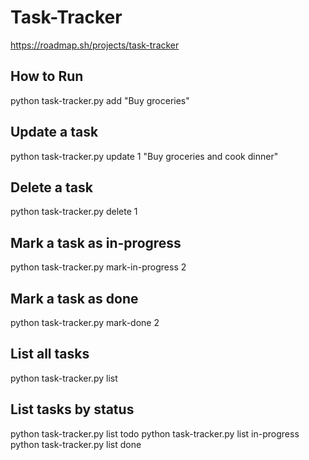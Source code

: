 # Task-Tracker
https://roadmap.sh/projects/task-tracker
## How to Run
python task-tracker.py add "Buy groceries"
## Update a task
python task-tracker.py update 1 "Buy groceries and cook dinner"
## Delete a task
python task-tracker.py delete 1
## Mark a task as in-progress
python task-tracker.py mark-in-progress 2
## Mark a task as done
python task-tracker.py mark-done 2
## List all tasks
python task-tracker.py list
## List tasks by status
python task-tracker.py list todo
python task-tracker.py list in-progress
python task-tracker.py list done
